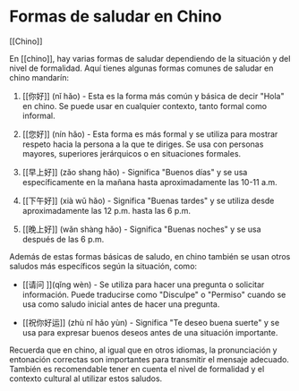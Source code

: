 # Formas de saludar en Chino

[[Chino]]

En [[chino]], hay varias formas de saludar dependiendo de la situación y del nivel de formalidad. Aquí tienes algunas formas comunes de saludar en chino mandarín:

1.  [[你好]] (nǐ hǎo) - Esta es la forma más común y básica de decir "Hola" en chino. Se puede usar en cualquier contexto, tanto formal como informal.
    
2.  [[您好]] (nín hǎo) - Esta forma es más formal y se utiliza para mostrar respeto hacia la persona a la que te diriges. Se usa con personas mayores, superiores jerárquicos o en situaciones formales.
    
3.  [[早上好]] (zǎo shang hǎo) - Significa "Buenos días" y se usa específicamente en la mañana hasta aproximadamente las 10-11 a.m.
    
4.  [[下午好]] (xià wǔ hǎo) - Significa "Buenas tardes" y se utiliza desde aproximadamente las 12 p.m. hasta las 6 p.m.
    
5.  [[晚上好]] (wǎn shàng hǎo) - Significa "Buenas noches" y se usa después de las 6 p.m.
    

Además de estas formas básicas de saludo, en chino también se usan otros saludos más específicos según la situación, como:

-   [[请问 ]](qǐng wèn) - Se utiliza para hacer una pregunta o solicitar información. Puede traducirse como "Disculpe" o "Permiso" cuando se usa como saludo inicial antes de hacer una pregunta.
      
-   [[祝你好运]] (zhù nǐ hǎo yùn) - Significa "Te deseo buena suerte" y se usa para expresar buenos deseos antes de una situación importante.
    

Recuerda que en chino, al igual que en otros idiomas, la pronunciación y entonación correctas son importantes para transmitir el mensaje adecuado. También es recomendable tener en cuenta el nivel de formalidad y el contexto cultural al utilizar estos saludos.